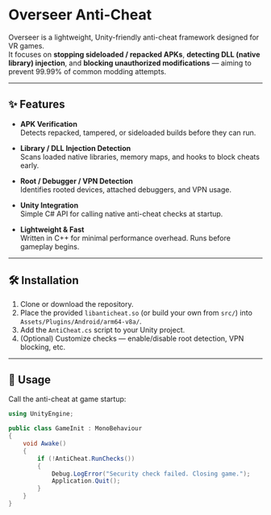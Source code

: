 # Overseer Anti-Cheat

Overseer is a lightweight, Unity-friendly anti-cheat framework designed for VR games.  
It focuses on **stopping sideloaded / repacked APKs**, **detecting DLL (native library) injection**, and **blocking unauthorized modifications** — aiming to prevent 99.99% of common modding attempts.

---

## ✨ Features

- **APK Verification**  
  Detects repacked, tampered, or sideloaded builds before they can run.

- **Library / DLL Injection Detection**  
  Scans loaded native libraries, memory maps, and hooks to block cheats early.

- **Root / Debugger / VPN Detection**  
  Identifies rooted devices, attached debuggers, and VPN usage.

- **Unity Integration**  
  Simple C# API for calling native anti-cheat checks at startup.

- **Lightweight & Fast**  
  Written in C++ for minimal performance overhead. Runs before gameplay begins.

---

## 🛠️ Installation

1. Clone or download the repository.
2. Place the provided `libanticheat.so` (or build your own from `src/`) into  
   `Assets/Plugins/Android/arm64-v8a/`.
3. Add the `AntiCheat.cs` script to your Unity project.
4. (Optional) Customize checks — enable/disable root detection, VPN blocking, etc.

---

## 🚀 Usage

Call the anti-cheat at game startup:

```csharp
using UnityEngine;

public class GameInit : MonoBehaviour
{
    void Awake()
    {
        if (!AntiCheat.RunChecks())
        {
            Debug.LogError("Security check failed. Closing game.");
            Application.Quit();
        }
    }
}
